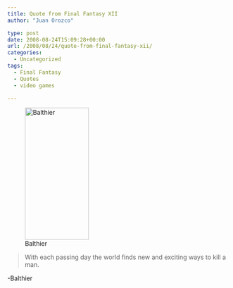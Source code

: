 ```yaml
---
title: Quote from Final Fantasy XII
author: "Juan Orozco" 

type: post
date: 2008-08-24T15:09:28+00:00
url: /2008/08/24/quote-from-final-fantasy-xii/
categories:
  - Uncategorized
tags:
  - Final Fantasy
  - Quotes
  - video games

---
```

<figure id="attachment_602" aria-describedby="caption-attachment-602" style="width: 145px" class="wp-caption alignleft"><img class="size-medium wp-image-602" title="balthier" src="https://i1.wp.com/guamaso.com/wp-content/uploads/2008/08/balthier-145x300.jpg?resize=145%2C300" alt="Balthier" width="145" height="300" data-recalc-dims="1" /><figcaption id="caption-attachment-602" class="wp-caption-text">Balthier</figcaption></figure>

> With each passing day the world finds new and exciting ways to kill a man.

-Balthier
